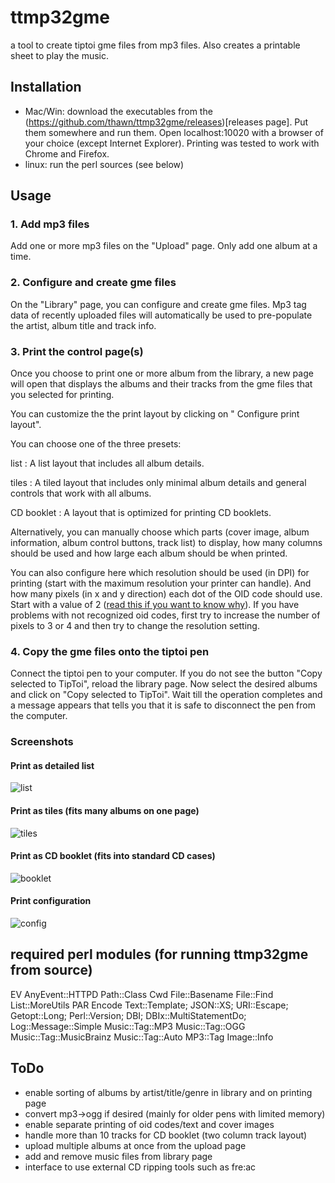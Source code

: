 # ttmp32gme
a tool to create tiptoi gme files from mp3 files. Also creates a printable sheet to play the music.

## Installation
* Mac/Win: download the executables from the (https://github.com/thawn/ttmp32gme/releases)[releases page]. Put them somewhere and run them. Open localhost:10020 with a browser of your choice (except Internet Explorer). Printing was tested to work with Chrome and Firefox.
* linux: run the perl sources (see below)

## Usage
### 1. Add mp3 files
Add one or more mp3 files on the "Upload" page. Only add one
album at a time.
### 2. Configure and create gme files</h4>
On the "Library" page, you can configure and create gme
files. Mp3 tag data of recently uploaded files will automatically be used to
pre-populate the artist, album title and track info.

### 3. Print the control page(s)
Once you choose to print one or more album from the library,
a new page will open that displays the albums and their tracks from the gme
files that you selected for printing.

You can customize the the print layout by clicking on "<span
class="glyphicon glyphicon-cog"></span> Configure print layout".

You can choose one of the three presets:

list
: A list layout that includes all album details.

tiles
: A tiled layout that includes only minimal album details and general controls that work with all albums.

CD booklet
: A layout that is optimized for printing CD booklets.

Alternatively, you can manually choose which parts (cover image, album
information, album control buttons, track list) to display, how many columns
should be used and how large each album should be when printed.</p>

You can also configure here which resolution should be used (in DPI) for
printing (start with the maximum resolution your printer can handle). And how
many pixels (in x and y direction) each dot of the OID code should use. Start
with a value of 2 (<a href="https://en.wikipedia.org/wiki/Nyquist%E2%80%93Shannon_sampling_theorem">read
this if you want to know why</a>). If you have problems with not recognized oid
codes, first try to increase the number of pixels to 3 or 4 and then try to
change the resolution setting.

### 4. Copy the gme files onto the tiptoi pen</h4>
Connect the tiptoi pen to your computer. If you do not see the button "Copy
selected to TipToi", reload the library page. Now select
the desired albums and click on "Copy selected to TipToi". Wait till the
operation completes and a message appears that tells you that it is safe to
disconnect the pen from the computer.

### Screenshots
#### Print as detailed list
![list](https://github.com/thawn/ttmp32gme/blob/master/src/assets/images/Screen_Shot_list.jpg)

#### Print as tiles (fits many albums on one page)
![tiles](https://github.com/thawn/ttmp32gme/blob/master/src/assets/images/Screen_Shot_tiles.jpg)

#### Print as CD booklet (fits into standard CD cases)
![booklet](https://github.com/thawn/ttmp32gme/blob/master/src/assets/images/Screen_Shot_cd-booklet.jpg)

#### Print configuration
![config](https://github.com/thawn/ttmp32gme/blob/master/src/assets/images/Screen_Shot_print-config.png)


## required perl modules (for running ttmp32gme from source)
EV
AnyEvent::HTTPD
Path::Class
Cwd
File::Basename
File::Find
List::MoreUtils
PAR
Encode
Text::Template;
JSON::XS;
URI::Escape;
Getopt::Long;
Perl::Version;
DBI;
DBIx::MultiStatementDo;
Log::Message::Simple
Music::Tag::MP3
Music::Tag::OGG
Music::Tag::MusicBrainz
Music::Tag::Auto
MP3::Tag
Image::Info

## ToDo
* enable sorting of albums by artist/title/genre in library and on printing page
* convert mp3->ogg if desired (mainly for older pens with limited memory)
* enable separate printing of oid codes/text and cover images
* handle more than 10 tracks for CD booklet (two column track layout)
* upload multiple albums at once from the upload page
* add and remove music files from library page
* interface to use external CD ripping tools such as fre:ac
